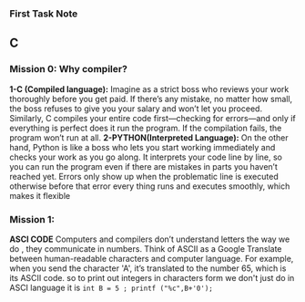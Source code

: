 ### First Task Note

## C 

### Mission 0: Why compiler?
**1-C (Compiled language):** Imagine as a strict boss who reviews your work thoroughly before you get paid. If there’s any mistake, no matter how small, the boss refuses to give you your salary and won’t let you proceed. Similarly, C compiles your entire code first—checking for errors—and only if everything is perfect does it run the program. If the compilation fails, the program won’t run at all.
**2-PYTHON(Interpreted Language):** On the other hand, Python is like a boss who lets you start working immediately and checks your work as you go along. It interprets your code line by line, so you can run the program even if there are mistakes in parts you haven’t reached yet. Errors only show up when the problematic line is executed otherwise before that error every thing runs and executes smoothly, which makes it flexible


### Mission 1:
**ASCI CODE**
Computers and compilers don’t understand letters the way we do , they communicate in numbers. Think of ASCII as a Google Translate between human-readable characters and computer language. For example, when you send the character 'A', it’s translated to the number 65, which is its ASCII code.
so to print out integers in characters form we don't just do in ASCI language it is 
`int B = 5 ;
printf ("%c",B+'0');`

